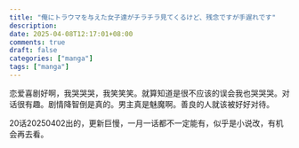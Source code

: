 ```yaml
---
title: "俺にトラウマを与えた女子達がチラチラ見てくるけど、残念ですが手遅れです"
description: 
date: 2025-04-08T12:17:01+08:00
comments: true
draft: false
categories: ["manga"]
tags: ["manga"]
---
```

恋爱喜剧好啊，我哭哭哭，我笑笑笑。就算知道是很不应该的误会我也哭哭哭。对话很有趣。剧情降智倒是真的。男主真是魅魔啊。善良的人就该被好好对待。

20话20250402出的，更新巨慢，一月一话都不一定能有，似乎是小说改，有机会再去看。